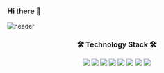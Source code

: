 ### Hi there 👋

![header](https://capsule-render.vercel.app/api?type=slice&color=FCB6D0&height=300&section=header&text=SoRa_Kim&fontsize=90)

<!--<h3 align="center"> Hi there👋</h3>-->
<!--I'm Sora Kim, a growing developer.-->
<!--I want to be a person who -->
<!--D0A9F5   FCB6D0-->


<h3 align="center">🛠 Technology Stack 🛠</h3>
<p align="center">
<img src="https://img.shields.io/badge/HTML5-E34F26?style=flat&logo=HTML5&logoColor=white"> 
<img src="https://img.shields.io/badge/CSS3-1572B6?style=flat&logo=CSS3&logoColor=white"> 
<img src="https://img.shields.io/badge/Java-007396?style=flat&logo=Java&logoColor=white"> 
<img src="https://img.shields.io/badge/SpringBoot-6DB33F?style=flat&logo=SpringBoot&logoColor=white"/>
<img src="https://img.shields.io/badge/MariaDB-003545?style=flat&logo=MariaDB&logoColor=white"> 
<img src="https://img.shields.io/badge/SQLite-003B57?style=flat&logo=SQLite&logoColor=white"> 
<img src="https://img.shields.io/badge/AWS-FF9900?style=flat&logo=AmazonAWS&logoColor=white"/>
<img src="https://img.shields.io/badge/Git-F05032?style=flat&logo=Git&logoColor=white"/>
</p>

